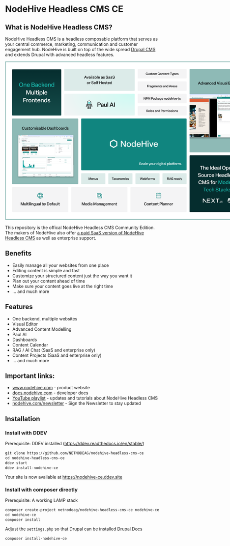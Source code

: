 # NodeHive Headless CMS CE

## What is NodeHive Headless CMS?

NodeHive Headless CMS is a headless composable platform that serves as your central commerce, marketing, communication and customer engagement hub. NodeHive is built on top of the wide spread [Drupal CMS](https://www.drupal.org) and extends Drupal with advanced headless features.

[<img src="/features.png" style="max-width:800px;border: 2px solid #8EBAB6">](https://www.nodehive.com)

This repository is the offical NodeHive Headless CMS Community Edition. The makers of NodeHive also offer [a paid SaaS version of NodeHive Headless CMS](https://www.nodehive.com/saas-pricing) as well as enterprise support.

## Benefits
- Easily manage all your websites from one place
- Editing content is simple and fast
- Customize your structured content just the way you want it
- Plan out your content ahead of time
- Make sure your content goes live at the right time
- ... and much more

## Features
- One backend, multiple websites
- Visual Editor
- Advanced Content Modelling
- Paul AI
- Dashboards
- Content Calendar
- RAG / AI Chat (SaaS and enterprise only)
- Content Projects (SaaS and enterprise only)
- ... and much more

## Important links:
- www.nodehive.com - product website
- [docs.nodehive.com](https://docs.nodehive.com) - developer docs
- [YouTube playlist](https://www.youtube.com/playlist?list=PLx8ET0RIaWG2NcK6TiM7fC3TOOkejYNzF) - updates and tutorials about NodeHive Headless CMS
- [nodehive.com/newsletter](https://www.nodehive.com/newsletter) - Sign the Newsletter to stay updated

## Installation

### Install with DDEV

Prerequisite: DDEV installed (https://ddev.readthedocs.io/en/stable/)

```
git clone https://github.com/NETNODEAG/nodehive-headless-cms-ce
cd nodehive-headless-cms-ce
ddev start
ddev install-nodehive-ce
```
Your site is now available at https://nodehive-ce.ddev.site

### Install with composer directly

Prerequisite: A working LAMP stack

```
composer create-project netnodeag/nodehive-headless-cms-ce nodehive-ce
cd nodehive-ce
composer install
```
Adjust the `settings.php` so that Drupal can be installed [Drupal Docs](https://www.drupal.org/docs/user_guide/en/install-requirements.html)
```
composer install-nodehive-ce
```
